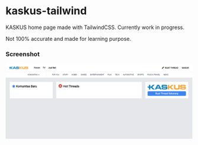 # kaskus-tailwind

KASKUS home page made with TailwindCSS. Currently work in progress.

Not 100% accurate and made for learning purpose.

### Screenshot

![Screenshot / Sept 25th 2022](https://github.com/prastya28/kaskus-tailwind/blob/main/public/img/ss_01.png)
